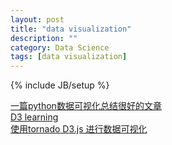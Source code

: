 ```yaml
---
layout: post
title: "data visualization"
description: ""
category: Data Science
tags: [data visualization]
---
```

{% include JB/setup %}

[一篇python数据可视化总结很好的文章](http://cyrille.rossant.net/scientific-python-in-the-browser-its-coming/)  
[D3 learning](http://chimera.labs.oreilly.com/books/1230000000345/index.html)  
[使用tornado D3.js 进行数据可视化](http://danielfrg.com/blog/2013/02/05/d3-backbone-tornado-histogram-csv/)
